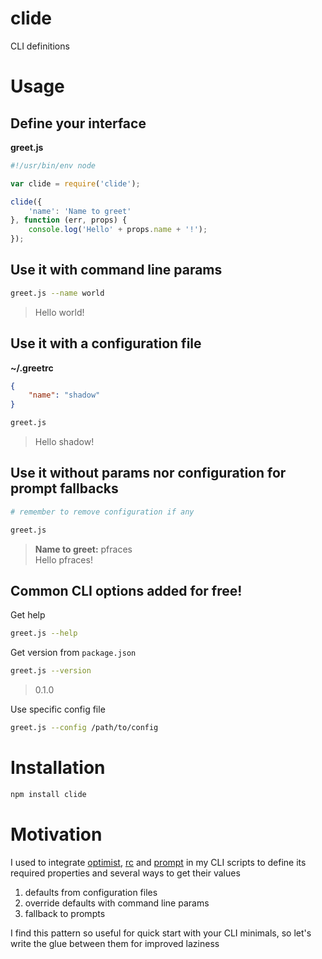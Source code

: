 # clide

CLI definitions

# Usage

## Define your interface

**greet.js**

```js
#!/usr/bin/env node

var clide = require('clide');

clide({
    'name': 'Name to greet'
}, function (err, props) {
    console.log('Hello' + props.name + '!');
});
```

## Use it with command line params

```sh
greet.js --name world
```

> Hello world!

## Use it with a configuration file

**~/.greetrc**

```json
{
    "name": "shadow"
}
```

```sh
greet.js
```

> Hello shadow!

## Use it without params nor configuration for prompt fallbacks

```sh
# remember to remove configuration if any

greet.js
```

> **Name to greet:** pfraces  
  Hello pfraces!

## Common CLI options added for free!

Get help

```sh
greet.js --help
```

Get version from `package.json`

```sh
greet.js --version
```

> 0.1.0

Use specific config file

```sh
greet.js --config /path/to/config
```

# Installation

```sh
npm install clide
```

# Motivation

I used to integrate [optimist][1], [rc][2] and [prompt][3] in my CLI scripts to
define its required properties and several ways to get their values

1. defaults from configuration files
2. override defaults with command line params
3. fallback to prompts

I find this pattern so useful for quick start with your CLI minimals, so let's
write the glue between them for improved laziness

[1]: https://github.com/substack/node-optimist
[2]: https://github.com/dominictarr/rc
[3]: https://github.com/flatiron/prompt
